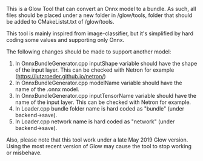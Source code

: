 This is a Glow Tool that can convert an Onnx model to a bundle. As such, all files should be placed under a new folder in /glow/tools, folder that should be added to CMakeListst.txt of /glow/tools.

This tool is mainly inspired from image-classifier, but it's simplified by hard coding some values and supporting only Onnx.

The following changes should be made to support another model:
1. In OnnxBundleGenerator.cpp inputShape variable should have the shape of the input layer. This can be checked with Netron for example (https://lutzroeder.github.io/netron/)
2. In OnnxBundleGenerator.cpp modelName variable should have the name of the .onnx model.
3. In OnnxBundleGenerator.cpp inputTensorName variable should have the name of the input layer. This can be checked with Netron for example.
4. In Loader.cpp bundle folder name is hard coded as "bundle" (under backend->save).
5. In Loader.cpp network name is hard coded as "network" (under backend->save).

Also, please note that this tool work under a late May 2019 Glow version. Using the most recent version of Glow may cause the tool to stop working or misbehave.

